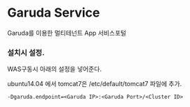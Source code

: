 # Garuda Service
Garuda를 이용한 멀티테넌트 App 서비스포털

### 설치시 설정.

WAS구동시 아래의 설정을 넣어준다.

ubuntu14.04 에서 tomcat7은 /etc/default/tomcat7 파일에 추가.

```
-Dgaruda.endpoint=<Garuda IP>:<Garuda Port>/<Cluster ID>
```



